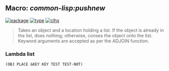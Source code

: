 ## Macro: ***common-lisp:pushnew***
[![package](https://img.shields.io/badge/Package-COMMON--LISP-5f9ea0.svg?style=social&colorA=999999)](../) [![type](https://img.shields.io/badge/Type-Macro-5f9ea0.svg?style=social&colorA=999999)](../#macro) [![clhs](https://img.shields.io/badge/CLHS-PUSHNEW-5f9ea0.svg?style=social&colorA=999999)](http://www.lispworks.com/documentation/HyperSpec/Body/m_pshnew.htm) 

> Takes an object and a location holding a list. If the object is
> already in the list, does nothing; otherwise, conses the object onto
> the list. Keyword arguments are accepted as per the ADJOIN function.

### Lambda list
```
(OBJ PLACE &KEY KEY TEST TEST-NOT)
```
